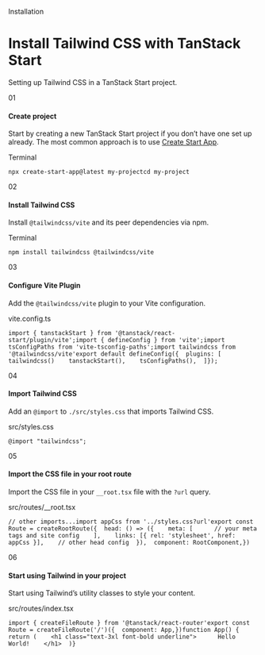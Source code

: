 <!--$-->

<!--/$-->

Installation

# Install Tailwind CSS with TanStack Start

Setting up Tailwind CSS in a TanStack Start project.

01

#### Create project

Start by creating a new TanStack Start project if you don’t have one set up already. The most common approach is to use [Create Start App](https://tanstack.com/start/latest/docs/framework/react/overview).

Terminal

```
npx create-start-app@latest my-projectcd my-project
```

02

#### Install Tailwind CSS

Install `@tailwindcss/vite` and its peer dependencies via npm.

Terminal

```
npm install tailwindcss @tailwindcss/vite
```

03

#### Configure Vite Plugin

Add the `@tailwindcss/vite` plugin to your Vite configuration.

vite.config.ts

```
import { tanstackStart } from '@tanstack/react-start/plugin/vite';import { defineConfig } from 'vite';import tsConfigPaths from 'vite-tsconfig-paths';import tailwindcss from '@tailwindcss/vite'export default defineConfig({  plugins: [    tailwindcss()    tanstackStart(),    tsConfigPaths(),  ]});
```

04

#### Import Tailwind CSS

Add an `@import` to `./src/styles.css` that imports Tailwind CSS.

src/styles.css

```
@import "tailwindcss";
```

05

#### Import the CSS file in your root route

Import the CSS file in your `__root.tsx` file with the `?url` query.

src/routes/\_\_root.tsx

```
// other imports...import appCss from '../styles.css?url'export const Route = createRootRoute({  head: () => ({    meta: [      // your meta tags and site config    ],    links: [{ rel: 'stylesheet', href: appCss }],    // other head config  }),  component: RootComponent,})
```

06

#### Start using Tailwind in your project

Start using Tailwind’s utility classes to style your content.

src/routes/index.tsx

```
import { createFileRoute } from '@tanstack/react-router'export const Route = createFileRoute('/')({  component: App,})function App() {  return (    <h1 class="text-3xl font-bold underline">      Hello World!    </h1>  )}
```

<!--$-->

<!--/$-->
